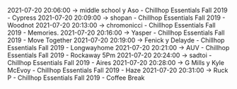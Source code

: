 2021-07-20 20:06:00 -> middle school y Aso - Chillhop Essentials Fall 2019 - Cypress
2021-07-20 20:09:00 -> shopan - Chillhop Essentials Fall 2019 - Woodnot
2021-07-20 20:13:00 -> chromonicci - Chillhop Essentials Fall 2019 - Memories.
2021-07-20 20:16:00 -> Yasper - Chillhop Essentials Fall 2019 - Move Together
2021-07-20 20:19:00 -> Fenick y Delayde - Chillhop Essentials Fall 2019 - Longwayhome
2021-07-20 20:21:00 -> AUV - Chillhop Essentials Fall 2019 - Rockaway 5Pm
2021-07-20 20:24:00 -> sadtoi - Chillhop Essentials Fall 2019 - Aires
2021-07-20 20:28:00 -> G Mills y Kyle McEvoy - Chillhop Essentials Fall 2019 - Haze
2021-07-20 20:31:00 -> Ruck P - Chillhop Essentials Fall 2019 - Coffee Break

